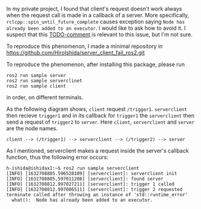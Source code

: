 In my private project, I found that client's request doesn't work always when the request call is made in a callback of a server. More specifically, `rclcpp::spin_until_future_complete` causes exception saying `Node has already been added to an executor`. I would like to ask how to avoid it. I suspect that this [TODO-comment](https://github.com/ros2/rclcpp/blob/fa3a6fa597c5d40b2fce46e5fb95f541e62076e7/rclcpp/include/rclcpp/executor.hpp#L336) is relevant to this issue, but I'm not sure.

To reproduce this phenomenon, I made a minimal repository in https://github.com/HiroIshida/server_client_fail_ros2.git

To reproduce the phenomenon, after installing this package, please run
```
ros2 run sample server
ros2 run sample serverclinet
ros2 run sample client
```
in order, on different terminals.

As the following diagram shows, `client` request `/trigger1`. `serverclient` then recieve `trigger1` and in its callback for `trigger1` the `serverclient` then send a request of `trigger2` to `server`. Here `client`, `serverclient` and `server` are the node names.
```
client --> (/trigger1) --> serverclient --> (/trigger2) --> server
```
As I mentioned, serverclient makes a request inside the server's callback function, thus the following error occurs:
```
h-ishida@ishidax1:~$ ros2 run sample serverclient 
[INFO] [1632708805.596528109] [serverclient]: serverclient init
[INFO] [1632708805.597011208] [serverclient]: found server
[INFO] [1632708812.997027211] [serverclient]: trigger 1 called
[INFO] [1632708812.997086511] [serverclient]: trigger 2 requested
terminate called after throwing an instance of 'std::runtime_error'
  what():  Node has already been added to an executor.
```
